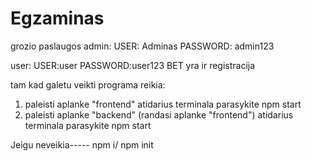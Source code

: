 # Egzaminas

grozio paslaugos
admin:
USER: Adminas
PASSWORD: admin123

user:
USER:user
PASSWORD:user123
BET yra ir registracija

tam kad galetu veikti programa reikia:

1. paleisti aplanke "frontend" atidarius terminala parasykite npm start
2. paleisti aplanke "backend" (randasi aplanke "frontend") atidarius terminala parasykite npm start

Jeigu neveikia----- npm i/ npm init
